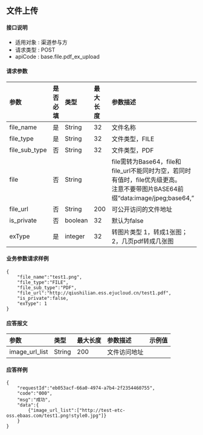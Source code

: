## 文件上传

#### 接口说明

* 适用对象 : 渠道参与方
* 请求类型 : POST
* apiCode : base.file.pdf_ex_upload

#### 请求参数
| 参数 | 是否必填 | 类型 | 最大长度 | 参数描述 |
|:----|:-------:|:-----|:-------|:--------|
| file_name | 是 | String | 32 | 文件名称 |
| file_type | 是 | String | 32 | 文件类型，FILE  |
| file_sub_type | 否 | String | 32 | 文件类型，PDF |
| file | 否 | String |  | file需转为Base64，file和file_url不能同时为空，若同时有值时，file优先级更高。<br/>注意不要带图片BASE64前缀“data:image/jpeg;base64,” |
| file_url | 否 | String | 200 | 可公开访问的文件地址  |
| is_private | 否  | boolean | 32 | 默认为false |
| exType | 是  | integer | 32 | 转图片类型 1，转成1张图；2，几页pdf转成几张图 |


#### 业务参数请求样例
```
{
    "file_name":"test1.png",
    "file_type":"FILE",
    "file_sub_type":"PDF",
    "file_url":"http://qiushilian.ess.ejucloud.cn/test1.pdf",
    "is_private":false,
    "exType": 1
}
```

#### 应答报文

| 参数 | 类型 | 最大长度 | 参数描述 | 示例值 |
|:----|:----|:--------|:--------|:------|
| image_url_list | String | 200 | 文件访问地址 |  |


#### 应答样例

```
{
    "requestId":"eb053acf-66a0-4974-a7b4-2f2354460755",
    "code":"000",
    "msg":"成功",
    "data":{
        {"image_url_list":["http://test-etc-oss.ebaas.com/test1.png!style0.jpg"]}
    }
}
```